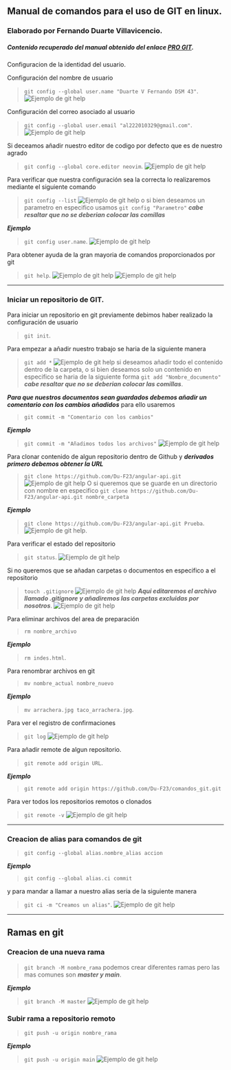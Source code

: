 ## Manual de comandos para el uso de GIT en linux.
### Elaborado por Fernando Duarte Villavicencio.

##### Contenido recuperado del manual obtenido del enlace [PRO GIT](https://github.com/progit/progit2-es/releases/download/2.1.23/progit.pdf).

Configuracion de la identidad del usuario.

Configuración del nombre de usuario
>`git config --global user.name "Duarte V Fernando DSM 43"`.
![Ejemplo de git help](user.png)

Configuración del correo asociado al usuario
>`git config --global user.email "al222010329@gmail.com"`.
![Ejemplo de git help](email.png)

Si deceamos añadir nuestro editor de codigo por defecto que es de nuestro agrado 
>`git config --global core.editor neovim`.
![Ejemplo de git help](editor.png)

Para verificar que nuestra configuración sea la correcta lo realizaremos mediante el siguiente comando 
>`git config --list`
 ![Ejemplo de git help](config_list.png)
 o si bien deseamos un parametro en especifico usamos
 >`git config "Parametro"` __*cabe resaltar que no se deberian colocar las comillas*__

__*Ejemplo*__
>`git config user.name`.
![Ejemplo de git help](config_parametro.png)

Para obtener ayuda de la gran mayoria de comandos proporcionados por git 
>`git help`. 
![Ejemplo de git help](git_help1.png)
![Ejemplo de git help](git_help2.png)


_______________________________________________________


### Iniciar un repositorio de GIT.

Para iniciar un repositorio en git previamente debimos haber realizado la configuración de usuario
>`git init`.

Para empezar a añadir nuestro trabajo se haria de la siguiente manera
>`git add *` 
![Ejemplo de git help](add.png)
si deseamos añadir todo el contenido dentro de la carpeta, o si bien deseamos solo un contenido en especifico se haria de la siguiente forma 
>`git add "Nombre_documento"` 
__*cabe resaltar que no se deberian colocar las comillas*__.

__*Para que nuestros documentos sean guardados debemos añadir un comentario con los cambios añadidos*__ para ello usaremos 
>`git commit -m "Comentario con los cambios"`

__*Ejemplo*__

>`git commit -m "Añadimos todos los archivos"` ![Ejemplo de git help](commit.png)

Para clonar contenido de algun repositorio dentro de Github y __*derivados primero debemos obtener la URL*__
>`git clone https://github.com/Du-F23/angular-api.git` ![Ejemplo de git help](clone.png)
O si queremos que se guarde en un directorio con nombre en especifico `git clone https://github.com/Du-F23/angular-api.git nombre_carpeta`

__*Ejemplo*__
>`git clone https://github.com/Du-F23/angular-api.git Prueba`.
![Ejemplo de git help](clone_carpeta.png).

Para verificar el estado del repositorio
>`git status`.
![Ejemplo de git help](status.png)

Si no queremos que se añadan carpetas o documentos en especifico a el repositorio

>`touch .gitignore`
![Ejemplo de git help](gitignore.png)
__*Aqui editaremos el archivo llamado .gitignore y añadiremos las carpetas excluidas por nosotros*__.
![Ejemplo de git help](gitignore_ejemplo.png)

Para eliminar archivos del area de preparación 
>`rm nombre_archivo`

__*Ejemplo*__

>`rm indes.html`.

Para renombrar archivos en git 
>`mv nombre_actual nombre_nuevo`

__*Ejemplo*__

>`mv arrachera.jpg taco_arrachera.jpg`.

Para ver el registro de confirmaciones 
>`git log`
![Ejemplo de git help](log.png)

Para añadir remote de algun repositorio.

>`git remote add origin URL`.

__*Ejemplo*__
>`git remote add origin https://github.com/Du-F23/comandos_git.git`

Para ver todos los repositorios remotos o clonados
>`git remote -v`
![Ejemplo de git help](remote.png)

______________________________________

### Creacion de alias para comandos de git

>`git config --global alias.nombre_alias accion`

__*Ejemplo*__

>`git config --global alias.ci commit`

y para mandar a llamar a nuestro alias seria de la siguiente manera

>`git ci -m "Creamos un alias"`. 
![Ejemplo de git help](alias.png)

________________________________________

## Ramas en git

### Creacion de una nueva rama

>`git branch -M nombre_rama` 
podemos crear diferentes ramas pero las mas comunes son __*master y main*__.

__*Ejemplo*__ 

>`git branch -M master`
![Ejemplo de git help](branch.png)

### Subir rama a repositorio remoto 
>`git push -u origin nombre_rama`

__*Ejemplo*__

>`git push -u origin main`
![Ejemplo de git help](push.png)
